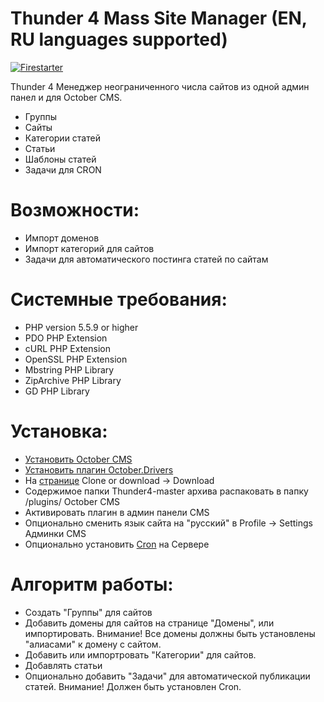 # Thunder 4 Mass Site Manager (EN, RU languages supported)

[![Firestarter](http://www.clipartbest.com/cliparts/9TR/zaX/9TRzaXMdc.png)](http://ifirestarter.ru)

Thunder 4 Менеджер неограниченного числа сайтов из одной админ панел и для October CMS.

  - Группы
  - Сайты
  - Категории статей
  - Статьи
  - Шаблоны статей
  - Задачи для CRON 

# Возможности:

  - Импорт доменов
  - Импорт категорий для сайтов
  - Задачи для автоматического постинга статей по сайтам
  
  
# Системные требования:

  - PHP version 5.5.9 or higher
  - PDO PHP Extension
  - cURL PHP Extension
  - OpenSSL PHP Extension
  - Mbstring PHP Library
  - ZipArchive PHP Library
  - GD PHP Library

# Установка:

  - [Установить Oсtober CMS](https://octobercms.info/docs/help-installation)
  - [Установить плагин October.Drivers](https://octobercms.com/plugin/october-drivers)
  - На [странице](https://github.com/FirestarterUA/Thunder4/tree/master) Clone or download -> Download
  - Содержимое папки Thunder4-master архива распаковать в папку /plugins/ October CMS
  - Активировать плагин в админ панели CMS
  - Опционально сменить язык сайта на "русский" в Profile -> Settings Админки CMS
  - Опционально установить [Cron](https://octobercms.com/docs/setup/installation#crontab-setup) на Сервере

# Алгоритм работы:

  - Создать "Группы" для сайтов
  - Добавить домены для сайтов на странице "Домены", или импортировать. Внимание! Все домены должны быть установлены "алиасами" к домену с сайтом.
  - Добавить или импортровать "Категории" для сайтов.
  - Добавлять статьи
  - Опционально добавить "Задачи" для автоматической публикации статей. Внимание! Должен быть установлен Cron.